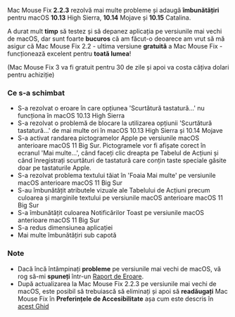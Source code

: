 Mac Mouse Fix **2.2.3** rezolvă mai multe probleme și adaugă **îmbunătățiri** pentru macOS **10.13** High Sierra, **10.14** Mojave și **10.15** Catalina.

A durat mult **timp** să testez și să depanez aplicația pe versiunile mai vechi de macOS, dar sunt foarte **bucuros** că am făcut-o deoarece am vrut să mă asigur că Mac Mouse Fix 2.2 - ultima versiune **gratuită** a Mac Mouse Fix - funcționează excelent pentru **toată lumea**!

(Mac Mouse Fix 3 va fi gratuit pentru 30 de zile și apoi va costa câțiva dolari pentru achiziție)

### Ce s-a schimbat

- S-a rezolvat o eroare în care opțiunea 'Scurtătură tastatură...' nu funcționa în macOS 10.13 High Sierra
- S-a rezolvat o problemă de blocare la utilizarea opțiunii 'Scurtătură tastatură...' de mai multe ori în macOS 10.13 High Sierra și 10.14 Mojave
- S-a activat randarea pictogramelor Apple pe versiunile macOS anterioare macOS 11 Big Sur. Pictogramele vor fi afișate corect în ecranul 'Mai multe...', când faceți clic dreapta pe Tabelul de Acțiuni și când înregistrați scurtături de tastatură care conțin taste speciale găsite doar pe tastaturile Apple.
- S-a rezolvat problema textului tăiat în 'Foaia Mai multe' pe versiunile macOS anterioare macOS 11 Big Sur
- S-au îmbunătățit atributele vizuale ale Tabelului de Acțiuni precum culoarea și marginile textului pe versiunile macOS anterioare macOS 11 Big Sur
- S-a îmbunătățit culoarea Notificărilor Toast pe versiunile macOS anterioare macOS 11 Big Sur
- S-a redus dimensiunea aplicației
- Mai multe îmbunătățiri sub capotă

### Note

- Dacă încă întâmpinați **probleme** pe versiunile mai vechi de macOS, vă rog să-mi **spuneți** într-un [Raport de Eroare](https://noah-nuebling.github.io/mac-mouse-fix-feedback-assistant/?type=bug-report).
- După actualizarea la Mac Mouse Fix 2.2.3 pe versiunile mai vechi de macOS, este posibil să trebuiască să eliminați și apoi să **readăugați** Mac Mouse Fix în **Preferințele de Accesibilitate** așa cum este descris în [acest Ghid](https://github.com/noah-nuebling/mac-mouse-fix/discussions/101)